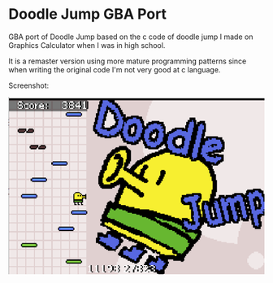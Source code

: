 # Doodle Jump GBA Port

GBA port of Doodle Jump based on the c code of doodle jump I made on Graphics Calculator when I was in high school.

It is a remaster version using more mature programming patterns since when writing the original code I'm not very good at c language.

Screenshot: 

![screenshot](screenshots/screenshot.gif)

